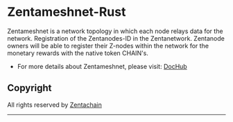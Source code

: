 # Zentameshnet-Rust

Zentameshnet is a network topology in which each node relays data for the network. Registration of the Zentanodes-ID in the Zentanetwork.
Zentanode owners will be able to register their Z-nodes within the network for the monetary rewards with the native token CHAIN's.

* For more details about Zentameshnet, please visit: [DocHub](https://docs.zentachain.io/zentamesh)

 ## Copyright
All rights reserved by [Zentachain](https://zentachain.io/)

---
